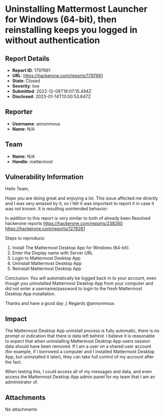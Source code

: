 # Uninstalling Mattermost Launcher for Windows (64-bit), then reinstalling keeps you logged in without authentication

## Report Details
- **Report ID**: 1797661
- **URL**: https://hackerone.com/reports/1797661
- **State**: Closed
- **Severity**: low
- **Submitted**: 2022-12-08T18:07:15.494Z
- **Disclosed**: 2023-01-14T13:00:53.647Z

## Reporter
- **Username**: annonmous
- **Name**: N/A

## Team
- **Name**: N/A
- **Handle**: mattermost

## Vulnerability Information
Hello Team,

Hope you are doing great and enjoying a lot. 
This issue affected me directly and I was very amazed by it, so I felt it was important to report it in case it was not known. It is resulting unintended behavior:

In addition to this report is very similar to both of already been Resolved hackerone reports
https://hackerone.com/reports/238260
https://hackerone.com/reports/1278261

Steps to reproduce:
1) Install The Mattermost Desktop App for Windows (64-bit).
2) Enter the Display name with Server URL
3) Login to Mattermost Desktop App
4) Uninstall Mattermost Desktop App
5) Reinstall Mattermost Desktop App

Conclusion: You will automatically be logged back in to your account, even though you uninstalled Mattermost Desktop App from your computer and did not enter a username/password to login to the fresh Mattermost Desktop App installation.

Thanks and have a good day ;)
Regards
@annonmous

## Impact

The Mattermost Desktop App uninstall process is fully automatic, there is no prompt or indication that there is data left behind. I believe it is reasonable to expect that when uninstalling Mattermost Desktop App users session data should have been removed. If I am a user on a shared user account (for example, if I borrowed a computer and I installed Mattermost Desktop App, but uninstalled it later), they can take full control of my account after the fact.

When testing this, I could access all of my messages and data, and even access the Mattermost Desktop App admin panel for my team that I am an administrator of.

## Attachments
No attachments
